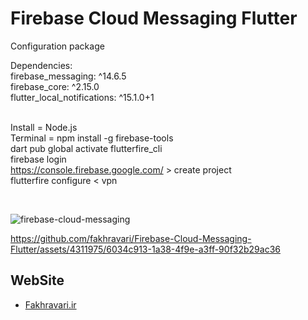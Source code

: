 # Firebase Cloud Messaging Flutter
Configuration package
<br/>

Dependencies: <br />
  firebase_messaging: ^14.6.5 <br />
  firebase_core: ^2.15.0 <br />
  flutter_local_notifications: ^15.1.0+1 <br />
<br/>

Install = Node.js <br/>
Terminal = npm install -g firebase-tools <br/>
dart pub global activate flutterfire_cli <br/>
firebase login <br/>
https://console.firebase.google.com/   >   create project <br/>
flutterfire configure     <    vpn <br/>

<br/>

![firebase-cloud-messaging](https://github.com/fakhravari/Firebase-Cloud-Messaging-Flutter/assets/4311975/a14c40f2-74b5-417d-ae4f-e082e2f18dd9)
<br/>


https://github.com/fakhravari/Firebase-Cloud-Messaging-Flutter/assets/4311975/6034c913-1a38-4f9e-a3ff-90f32b29ac36
 

## WebSite
- [Fakhravari.ir](https://fakhravari.ir)

